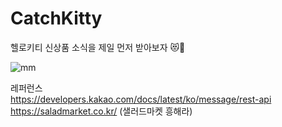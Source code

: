 # CatchKitty
헬로키티 신상품 소식을 제일 먼저 받아보자 😻🎀

![mm](https://user-images.githubusercontent.com/67870795/116074504-d1e64380-a6cc-11eb-95a0-207999b5d42a.png)   


레퍼런스   
https://developers.kakao.com/docs/latest/ko/message/rest-api   
https://saladmarket.co.kr/ (샐러드마켓 흥해라)    
